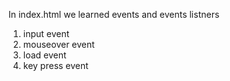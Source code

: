 In index.html we learned events and events listners
1. input event
2. mouseover event
3. load event
4. key press event
